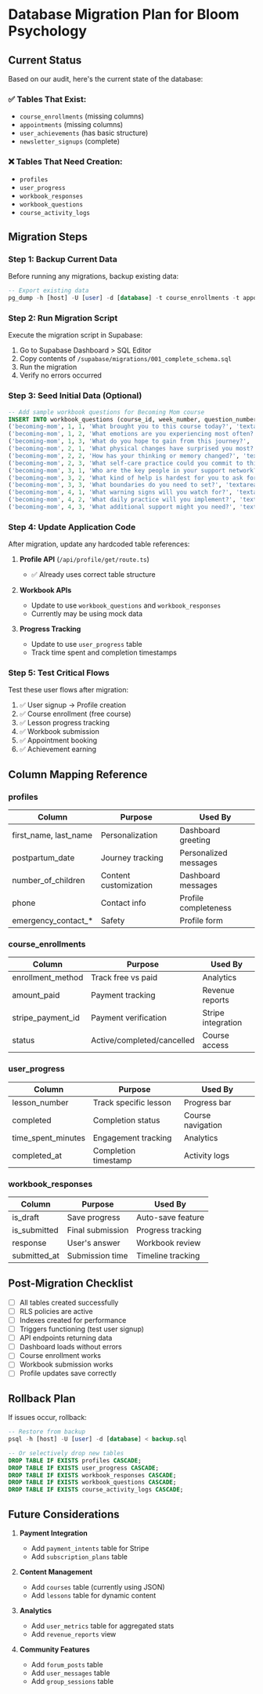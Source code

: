 # Database Migration Plan for Bloom Psychology

## Current Status

Based on our audit, here's the current state of the database:

### ✅ Tables That Exist:
- `course_enrollments` (missing columns)
- `appointments` (missing columns)
- `user_achievements` (has basic structure)
- `newsletter_signups` (complete)

### ❌ Tables That Need Creation:
- `profiles`
- `user_progress`
- `workbook_responses`
- `workbook_questions`
- `course_activity_logs`

## Migration Steps

### Step 1: Backup Current Data
Before running any migrations, backup existing data:
```sql
-- Export existing data
pg_dump -h [host] -U [user] -d [database] -t course_enrollments -t appointments -t user_achievements > backup.sql
```

### Step 2: Run Migration Script
Execute the migration script in Supabase:
1. Go to Supabase Dashboard > SQL Editor
2. Copy contents of `/supabase/migrations/001_complete_schema.sql`
3. Run the migration
4. Verify no errors occurred

### Step 3: Seed Initial Data (Optional)
```sql
-- Add sample workbook questions for Becoming Mom course
INSERT INTO workbook_questions (course_id, week_number, question_number, question_text, question_type) VALUES
('becoming-mom', 1, 1, 'What brought you to this course today?', 'textarea'),
('becoming-mom', 1, 2, 'What emotions are you experiencing most often?', 'textarea'),
('becoming-mom', 1, 3, 'What do you hope to gain from this journey?', 'textarea'),
('becoming-mom', 2, 1, 'What physical changes have surprised you most?', 'textarea'),
('becoming-mom', 2, 2, 'How has your thinking or memory changed?', 'textarea'),
('becoming-mom', 2, 3, 'What self-care practice could you commit to this week?', 'textarea'),
('becoming-mom', 3, 1, 'Who are the key people in your support network?', 'textarea'),
('becoming-mom', 3, 2, 'What kind of help is hardest for you to ask for?', 'textarea'),
('becoming-mom', 3, 3, 'What boundaries do you need to set?', 'textarea'),
('becoming-mom', 4, 1, 'What warning signs will you watch for?', 'textarea'),
('becoming-mom', 4, 2, 'What daily practice will you implement?', 'textarea'),
('becoming-mom', 4, 3, 'What additional support might you need?', 'textarea');
```

### Step 4: Update Application Code
After migration, update any hardcoded table references:

1. **Profile API** (`/api/profile/get/route.ts`)
   - ✅ Already uses correct table structure

2. **Workbook APIs** 
   - Update to use `workbook_questions` and `workbook_responses`
   - Currently may be using mock data

3. **Progress Tracking**
   - Update to use `user_progress` table
   - Track time spent and completion timestamps

### Step 5: Test Critical Flows

Test these user flows after migration:
1. ✅ User signup → Profile creation
2. ✅ Course enrollment (free course)
3. ✅ Lesson progress tracking
4. ✅ Workbook submission
5. ✅ Appointment booking
6. ✅ Achievement earning

## Column Mapping Reference

### profiles
| Column | Purpose | Used By |
|--------|---------|---------|
| first_name, last_name | Personalization | Dashboard greeting |
| postpartum_date | Journey tracking | Personalized messages |
| number_of_children | Content customization | Dashboard messages |
| phone | Contact info | Profile completeness |
| emergency_contact_* | Safety | Profile form |

### course_enrollments
| Column | Purpose | Used By |
|--------|---------|---------|
| enrollment_method | Track free vs paid | Analytics |
| amount_paid | Payment tracking | Revenue reports |
| stripe_payment_id | Payment verification | Stripe integration |
| status | Active/completed/cancelled | Course access |

### user_progress
| Column | Purpose | Used By |
|--------|---------|---------|
| lesson_number | Track specific lesson | Progress bar |
| completed | Completion status | Course navigation |
| time_spent_minutes | Engagement tracking | Analytics |
| completed_at | Completion timestamp | Activity logs |

### workbook_responses
| Column | Purpose | Used By |
|--------|---------|---------|
| is_draft | Save progress | Auto-save feature |
| is_submitted | Final submission | Progress tracking |
| response | User's answer | Workbook review |
| submitted_at | Submission time | Timeline tracking |

## Post-Migration Checklist

- [ ] All tables created successfully
- [ ] RLS policies are active
- [ ] Indexes created for performance
- [ ] Triggers functioning (test user signup)
- [ ] API endpoints returning data
- [ ] Dashboard loads without errors
- [ ] Course enrollment works
- [ ] Workbook submission works
- [ ] Profile updates save correctly

## Rollback Plan

If issues occur, rollback:
```sql
-- Restore from backup
psql -h [host] -U [user] -d [database] < backup.sql

-- Or selectively drop new tables
DROP TABLE IF EXISTS profiles CASCADE;
DROP TABLE IF EXISTS user_progress CASCADE;
DROP TABLE IF EXISTS workbook_responses CASCADE;
DROP TABLE IF EXISTS workbook_questions CASCADE;
DROP TABLE IF EXISTS course_activity_logs CASCADE;
```

## Future Considerations

1. **Payment Integration**
   - Add `payment_intents` table for Stripe
   - Add `subscription_plans` table

2. **Content Management**
   - Add `courses` table (currently using JSON)
   - Add `lessons` table for dynamic content

3. **Analytics**
   - Add `user_metrics` table for aggregated stats
   - Add `revenue_reports` view

4. **Community Features**
   - Add `forum_posts` table
   - Add `user_messages` table
   - Add `group_sessions` table